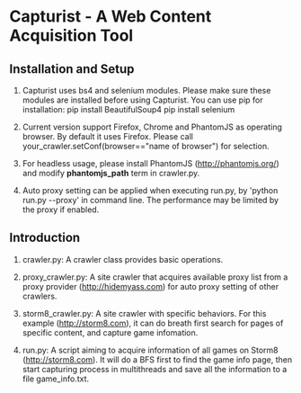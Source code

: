 Capturist - A Web Content Acquisition Tool
==========================================

Installation and Setup
----------------------

  1. Capturist uses bs4 and selenium modules. Please make sure these modules are installed before using Capturist. You can use pip for installation:
       pip install BeautifulSoup4
       pip install selenium

  2. Current version support Firefox, Chrome and PhantomJS as operating browser. By default it uses Firefox. Please call your_crawler.setConf(browser=="name of browser") for selection.

  3. For headless usage, please install PhantomJS (http://phantomjs.org/) and modify __phantomjs_path__ term in crawler.py.

  4. Auto proxy setting can be applied when executing run.py, by 'python run.py --proxy' in command line. The performance may be limited by the proxy if enabled.

Introduction
------------

  1. crawler.py:
    A crawler class provides basic operations.

  2. proxy_crawler.py:
    A site crawler that acquires available proxy list from a proxy provider (http://hidemyass.com) for auto proxy setting of other crawlers.

  3. storm8_crawler.py:
    A site crawler with specific behaviors. For this example (http://storm8.com), it can do breath first search for pages of specific content, and capture game infomation.

  4. run.py:
    A script aiming to acquire information of all games on Storm8 (http://storm8.com). It will do a BFS first to find the game info page, then start capturing process in multithreads and save all the information to a file game_info.txt.

